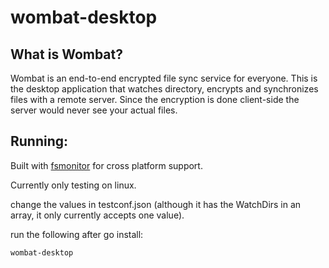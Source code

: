 wombat-desktop
================



What is Wombat?
---------------
Wombat is an end-to-end encrypted file sync service for everyone. This is the desktop application that watches directory, encrypts and synchronizes files with a remote server. Since the encryption is done client-side the server would never see your actual files.



Running:
--------
Built with [fsmonitor](https://github.com/howeyc/fsnotify) for cross platform support.


Currently only testing on linux.


change the values in testconf.json (although it has the WatchDirs in an array, it only currently accepts one value).

run the following after go install:
   
    wombat-desktop

